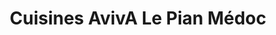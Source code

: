 ---
title: "Cuisines AvivA Le Pian Médoc"
url: /le-pian-medoc/cuisines-aviva-le-pian-medoc/
shop: Küchen
---